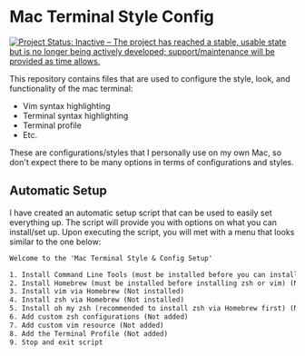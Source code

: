 # Mac Terminal Style Config
[![Project Status: Inactive – The project has reached a stable, usable state but is no longer being actively developed; support/maintenance will be provided as time allows.](https://www.repostatus.org/badges/latest/inactive.svg)](https://www.repostatus.org/#inactive)

This repository contains files that are used to configure the style, look, and functionality of the mac terminal:

* Vim syntax highlighting
* Terminal syntax highlighting
* Terminal profile
* Etc.

These are configurations/styles that I personally use on my own Mac, so don't expect there to be many options in terms of configurations and styles.

## Automatic Setup

I have created an automatic setup script that can be used to easily set everything up. The script will provide you with options on what you can install/set up. Upon executing the script, you will met with a menu that looks similar to the one below:

```txt
Welcome to the 'Mac Terminal Style & Config Setup'

1. Install Command Line Tools (must be installed before you can install Homebrew) (Not installed)
2. Install Homebrew (must be installed before installing zsh or vim) (Not installed)
3. Install vim via Homebrew (Not installed)
4. Install zsh via Homebrew (Not installed)
5. Install oh my zsh (recommended to install zsh via Homebrew first) (Not installed)
6. Add custom zsh configurations (Not added)
7. Add custom vim resource (Not added)
8. Add the Terminal Profile (Not added)
9. Stop and exit script
```
